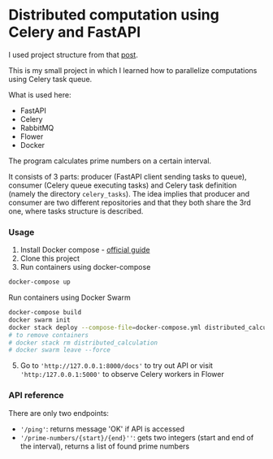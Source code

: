 # Distributed computation using Celery and FastAPI
I used project structure from that [post](https://hazelement.github.io/distributed-task-with-celery.html).

This is my small project in which I learned how to parallelize computations 
using Celery task queue.

What is used here:
- FastAPI 
- Celery 
- RabbitMQ
- Flower
- Docker

The program calculates prime numbers on a certain interval. 

It consists of 3 parts: producer (FastAPI client sending tasks to queue), 
consumer (Celery queue executing tasks) and Celery task definition (namely
the directory `celery_tasks`). The idea implies that 
producer and consumer are two different repositories 
and that they both share the 3rd one, where tasks structure is described.

### Usage
1. Install Docker compose - [official guide](https://docs.docker.com/compose/install/)
2. Clone this project
3. Run containers using docker-compose
```zsh
docker-compose up 
```
   Run containers using Docker Swarm
```zsh
docker-compose build
docker swarm init 
docker stack deploy --compose-file=docker-compose.yml distributed_calculation
# to remove containers
# docker stack rm distributed_calculation  
# docker swarm leave --force
```
5. Go to `'http://127.0.0.1:8000/docs'` to try out API 
or visit `'http:/127.0.0.1:5000'` to observe Celery workers in Flower

### API reference
There are only two endpoints:
- `'/ping'`: returns message 'OK' if API is accessed
- `'/prime-numbers/{start}/{end}''`: gets two integers (start and end 
of the interval), returns a list of found prime numbers
